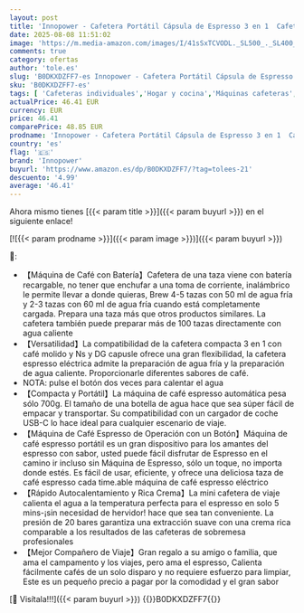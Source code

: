 ```yaml
---
layout: post
title: 'Innopower - Cafetera Portátil Cápsula de Espresso 3 en 1  Cafetera Multicápsulas con Autocalentamiento de 4 a 6 Minutos  para Cápsulas Pequeñas o Grandes y Café Molido  Cafetera Portátil para Oficina y Hogar'
date: 2025-08-08 11:51:02
image: 'https://m.media-amazon.com/images/I/41sSxTCVODL._SL500_._SL400_.jpg'
comments: true
category: ofertas
author: 'tole.es'
slug: 'B0DKXDZFF7-es Innopower - Cafetera Portátil Cápsula de Espresso 3 en 1...'
sku: 'B0DKXDZFF7-es'
tags: [ 'Cafeteras individuales','Hogar y cocina','Máquinas cafeteras','Utensilios para café y té','cafetera','innopower','🇪🇸', ]
actualPrice: 46.41 EUR
currency: EUR
price: 46.41
comparePrice: 48.85 EUR
prodname: 'Innopower - Cafetera Portátil Cápsula de Espresso 3 en 1  Cafetera Multicápsulas con Autocalentamiento de 4 a 6 Minutos  para Cápsulas Pequeñas o Grandes y Café Molido  Cafetera Portátil para Oficina y Hogar'
country: 'es'
flag: '🇪🇸'
brand: 'Innopower'
buyurl: 'https://www.amazon.es/dp/B0DKXDZFF7/?tag=tolees-21'
descuento: '4.99'
average: '46.41'
---
```


Ahora mismo tienes [{{< param title >}}]({{< param buyurl >}}) en el siguiente enlace!

[![{{< param prodname >}}]({{< param image >}})]({{< param buyurl >}})

🔎:

- 【Máquina de Café con Batería】Cafetera de una taza viene con batería recargable, no tener que enchufar a una toma de corriente, inalámbrico le permite llevar a donde quieras, Brew 4-5 tazas con 50 ml de agua fría y 2-3 tazas con 60 ml de agua fría cuando está completamente cargada. Prepara una taza más que otros productos similares. La cafetera también puede preparar más de 100 tazas directamente con agua caliente
- 【Versatilidad】La compatibilidad de la cafetera compacta 3 en 1 con café molido y Ns y DG capusle ofrece una gran flexibilidad, la cafetera espresso eléctrica admite la preparación de agua fría y la preparación de agua caliente. Proporcionarle diferentes sabores de café.
- NOTA: pulse el botón dos veces para calentar el agua
- 【Compacta y Portátil】La máquina de café espresso automática pesa sólo 700g. El tamaño de una botella de agua hace que sea súper fácil de empacar y transportar. Su compatibilidad con un cargador de coche USB-C lo hace ideal para cualquier escenario de viaje.
- 【Máquina de Café Espresso de Operación con un Botón】Máquina de café espresso portátil es un gran dispositivo para los amantes del espresso con sabor, usted puede fácil disfrutar de Espresso en el camino ir incluso sin Máquina de Espresso, sólo un toque, no importa donde estés. Es fácil de usar, eficiente, y ofrece una deliciosa taza de café espresso cada time.able máquina de café espresso eléctrico
- 【Rápido Autocalentamiento y Rica Crema】La mini cafetera de viaje calienta el agua a la temperatura perfecta para el espresso en solo 5 mins-¡sin necesidad de hervidor! hace que sea tan conveniente. La presión de 20 bares garantiza una extracción suave con una crema rica comparable a los resultados de las cafeteras de sobremesa profesionales
- 【Mejor Compañero de Viaje】Gran regalo a su amigo o familia, que ama el campamento y los viajes, pero ama el espresso, Calienta fácilmente cafés de un solo disparo y no requiere esfuerzo para limpiar, Este es un pequeño precio a pagar por la comodidad y el gran sabor

[🛒 Visítala!!!]({{< param buyurl >}})
{{<world>}}B0DKXDZFF7{{</world>}}
